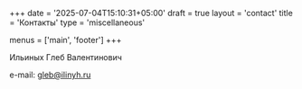 +++
date = '2025-07-04T15:10:31+05:00'
draft = true
layout = 'contact'
title = 'Контакты'
type = 'miscellaneous'

menus = ['main', 'footer']
+++

<!-- # Обо мне -->

Ильиных Глеб Валентинович

e-mail: gleb@ilinyh.ru
